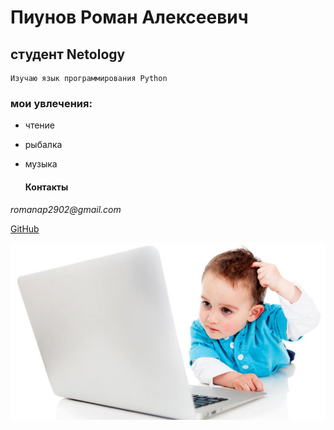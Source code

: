 # Пиунов Роман Алексеевич


## студент Netology
    Изучаю язык программирования Python
### мои увлечения:
- чтение 
- рыбалка
- музыка
  

  #### Контакты

_romanap2902@gmail.com_

[GitHub](https://github.com/Pyromanchik)


![Это я](130556_big.jpg)

